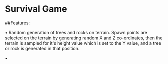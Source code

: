 # Survival Game

##Features:

• Random generation of trees and rocks on terrain.
Spawn points are selected on the terrain by generating random X and Z co-ordinates, then the terrain is sampled for it's height value which is set to the Y value, and a tree or rock is generated in that position.

• 
